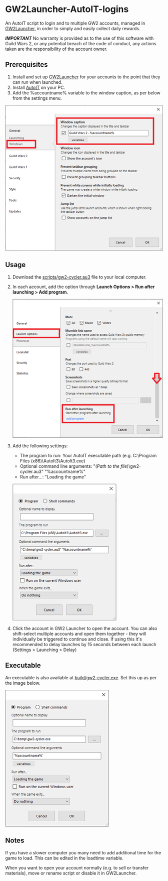 # GW2Launcher-AutoIT-logins

An AutoIT script to login and to multiple GW2 accounts, managed in [GW2Launcher](https://github.com/Healix/Gw2Launcher), in order to simply and easily collect daily rewards.

***IMPORTANT*** No warranty is provided as to the use of this software with Guild Wars 2, or any potential breach of the code of conduct, any actions taken are the responsibility of the account owner.

## Prerequisites

1. Install and set up [GW2Launcher](https://github.com/Healix/Gw2Launcher) for your accounts to the point that they can run when launched.
2. Install [AutoIT](https://www.autoitscript.com/site/) on your PC.
3. Add the %accountname% variable to the window caption, as per below from the settings menu.

![](web-content/image-appconfig.png)

## Usage

1. Download the [scripts/gw2-cycler.au3](scripts/gw2-cycler.au3) file to your local computer.
2. In each account, add the option through **Launch Options > Run after launching > Add program**.

   ![](web-content/image-accountconfig.png)

3. Add the following settings:
   - The program to run: Your AutoIT executable path (e.g. C:\Program Files (x86)\AutoIt3\AutoIt3.exe)
   - Optional command line arguments: "(*Path to the file*)\gw2-cycler.au3" "%accountname%"
   - Run after...: "Loading the game"

   ![](web-content/image-launchconfig.png)

4. Click the account in GW2 Launcher to open the account. You can also shift-select multiple accounts and open them together - they will individually be triggered to continue and close. If using this it's recommended to delay launches by 15 seconds between each launch (Settings > Launching > Delay)

## Executable

An executable is also available at [build/gw2-cycler.exe](build/gw2-cycler.exe). Set this up as per the image below.

   ![](web-content/image-launchconfigexe.png)

## Notes

If you have a slower computer you many need to add additional time for the game to load. This can be edited in the loadtime variable.

When you want to open your account normally (e.g. to sell or transfer materials), move or rename script or disable it in GW2Launcher.





